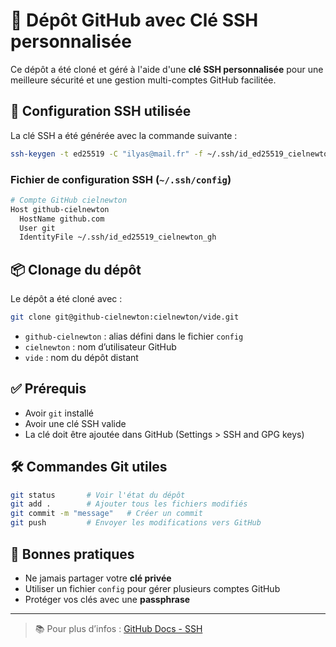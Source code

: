 # 🚀 Dépôt GitHub avec Clé SSH personnalisée

Ce dépôt a été cloné et géré à l'aide d'une **clé SSH personnalisée** pour une meilleure sécurité et une gestion multi-comptes GitHub facilitée.

## 🔐 Configuration SSH utilisée

La clé SSH a été générée avec la commande suivante :

```bash
ssh-keygen -t ed25519 -C "ilyas@mail.fr" -f ~/.ssh/id_ed25519_cielnewton_gh
```

### Fichier de configuration SSH (`~/.ssh/config`)

```bash
# Compte GitHub cielnewton
Host github-cielnewton
  HostName github.com
  User git
  IdentityFile ~/.ssh/id_ed25519_cielnewton_gh
```

## 📦 Clonage du dépôt

Le dépôt a été cloné avec :

```bash
git clone git@github-cielnewton:cielnewton/vide.git
```

- `github-cielnewton` : alias défini dans le fichier `config`
- `cielnewton` : nom d’utilisateur GitHub
- `vide` : nom du dépôt distant

## ✅ Prérequis

- Avoir `git` installé
- Avoir une clé SSH valide
- La clé doit être ajoutée dans GitHub (Settings > SSH and GPG keys)

## 🛠️ Commandes Git utiles

```bash
git status       # Voir l'état du dépôt
git add .        # Ajouter tous les fichiers modifiés
git commit -m "message"   # Créer un commit
git push         # Envoyer les modifications vers GitHub
```

## 🧠 Bonnes pratiques

- Ne jamais partager votre **clé privée**
- Utiliser un fichier `config` pour gérer plusieurs comptes GitHub
- Protéger vos clés avec une **passphrase**

---

> 📚 Pour plus d’infos : [GitHub Docs - SSH](https://docs.github.com/en/authentication/connecting-to-github-with-ssh)
